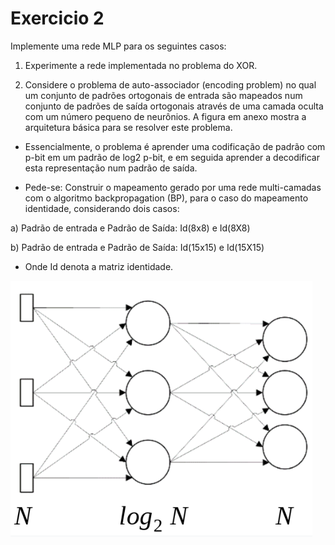 # Exercicio 2

Implemente uma rede MLP para os seguintes casos:

1. Experimente a rede implementada no problema do XOR.

2. Considere o problema de auto-associador (encoding problem) no qual um conjunto de padrões ortogonais de entrada são mapeados num conjunto de padrões de saída ortogonais através de uma camada oculta com um número pequeno de neurônios. A figura em anexo mostra a arquitetura básica para se resolver este problema.

 - Essencialmente, o problema é aprender uma codificação de padrão com p-bit em um padrão de log2 p-bit, e em seguida aprender a decodificar esta representação num padrão de saída.

 - Pede-se: Construir o mapeamento gerado por uma rede multi-camadas com o algoritmo backpropagation (BP), para o caso do mapeamento identidade, considerando dois casos: 

 a) Padrão de entrada e Padrão de Saída: Id(8x8) e Id(8X8) 

 b) Padrão de entrada e Padrão de Saída: Id(15x15) e Id(15X15) 

 - Onde Id denota a matriz identidade. 

![alt text](image.png)